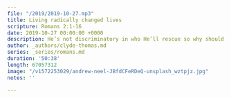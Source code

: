 ```yaml
---
file: "/2019/2019-10-27.mp3"
title: Living radically changed lives
scripture: Romans 2:1-16
date: 2019-10-27 00:00:00 +0000
description: He’s not discriminatory in who He’ll rescue so why should we be?
author: _authors/clyde-thomas.md
series: _series/romans.md
duration: '50:38'
length: 67057312
image: "/v1572253029/andrew-neel-JBfdCFeRDeQ-unsplash_wztpjz.jpg"
notes: ''

---
```

